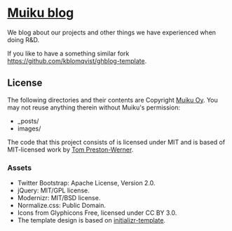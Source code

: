 # [Muiku blog](http://blog.muiku.com)

We blog about our projects and other things we have experienced when doing R&D.

If you like to have a something similar fork https://github.com/kblomqvist/ghblog-template.

## License

The following directories and their contents are Copyright [Muiku Oy](http://www.muiku.com). You may not reuse anything therein without Muiku's permission:

- _posts/
- images/

The code that this project consists of is licensed under MIT and is based of MIT-licensed work by [Tom Preston-Werner](http://github.com/mojombo/jekyll).

### Assets

- Twitter Bootstrap: Apache License, Version 2.0.
- jQuery: MIT/GPL license.
- Modernizr: MIT/BSD license.
- Normalize.css: Public Domain.
- Icons from Glyphicons Free, licensed under CC BY 3.0.
- The template design is based on [initializr-template](https://github.com/verekia/initializr-template).

